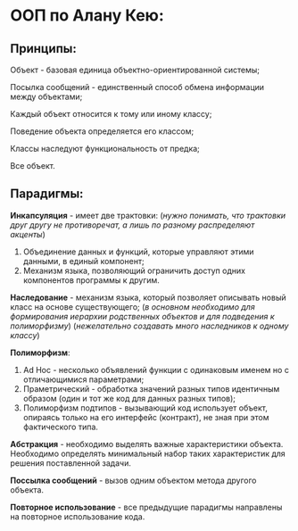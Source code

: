 # ООП по Алану Кею:

## **Принципы:**

Объект - базовая единица объектно-ориентированной системы;

Посылка сообщений - единственный способ обмена информации между объектами;

Каждый объект относится к тому или иному классу;

Поведение объекта определяется его классом;

Классы наследуют функциональность от предка;

Все объект.

## Парадигмы:

**Инкапсуляция** - имеет две трактовки: (*нужно понимать, что трактовки друг другу не противоречат, а лишь по разному распределяют акценты*)

1. Объединение данных и функций, которые управляют этими данными, в единый компонент;
2. Механизм языка, позволяющий ограничить доступ одних компонентов программы к другим.

**Наследование** - механизм языка, который позволяет описывать новый класс на основе существующего; (*в основном необходимо для формирования иерархии родственных объектов и для подведения к полиморфизму*) (*нежелательно создавать много наследников к одному классу*)

**Полиморфизм**:

1. Ad Hoc - несколько объявлений функции с одинаковым именем но с отличающимися параметрами;
2. Праметрический - обработка значений разных типов идентичным образом (один и тот же код для данных разных типов);
3. Полиморфизм подтипов - вызывающий код использует объект, опираясь только на его интерфейс (контракт), не зная при этом фактического типа.

**Абстракция** - необходимо выделять важные характеристики объекта. Необходимо определять минимальный набор таких характеристик для решения поставленной задачи.

**Поссылка сообщений** - вызов одним объектом метода другого объекта.

**Повторное использование** - все предыдущие парадигмы направлены на повторное использование кода.
